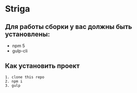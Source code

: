 # Striga

## Для работы сборки у вас должны быть установлены:

+ npm 5
+ gulp-cli

## Как установить проект

    1. clone this repo
    2. npm i
    3. gulp